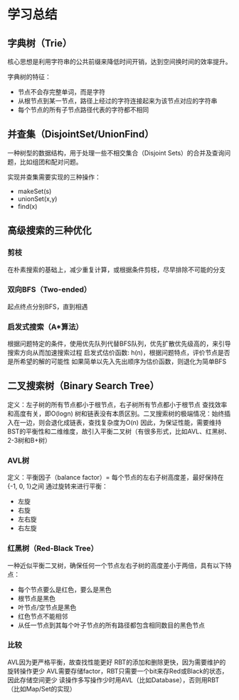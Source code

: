 # 学习总结

## 字典树（Trie）

核心思想是利用字符串的公共前缀来降低时间开销，达到空间换时间的效率提升。

字典树的特征：

- 节点不会存完整单词，而是字符
- 从根节点到某一节点，路径上经过的字符连接起来为该节点对应的字符串
- 每个节点的所有子节点路径代表的字符都不相同

## 并查集（DisjointSet/UnionFind）

一种树型的数据结构，用于处理一些不相交集合（Disjoint Sets）的合并及查询问题，比如组团和配对问题。

实现并查集需要实现的三种操作：

- makeSet(s)
- unionSet(x,y)
- find(x)

## 高级搜索的三种优化

### 剪枝

在朴素搜索的基础上，减少重复计算，或根据条件剪枝，尽早排除不可能的分支

### 双向BFS（Two-ended）

起点终点分别BFS，直到相遇

### 启发式搜索（A*算法）

根据问题特定的条件，使用优先队列代替BFS队列，优先扩散优先级高的，来引导搜索方向从而加速搜索过程
启发式估价函数: h(n)，根据问题特点，评价节点是否是所希望的解的可能性
如果简单以先入先出顺序为估价函数，则退化为简单BFS

## 二叉搜索树（Binary Search Tree）

定义：左子树的所有节点都小于根节点，右子树所有节点都小于根节点
查找效率和高度有关，即O(logn)
树和链表没有本质区别。二叉搜索树的极端情况：始终插入在一边，则会退化成链表，查找复杂度为O(n)
因此，为保证性能，需要维持BST的平衡性和二维维度，故引入平衡二叉树（有很多形式，比如AVL、红黑树、2-3树和B+树）

### AVL树

定义：平衡因子（balance factor）= 每个节点的左右子树高度差，最好保持在{-1, 0, 1}之间
通过旋转来进行平衡：

- 左旋
- 右旋
- 左右旋
- 右左旋

### 红黑树（Red-Black Tree）

一种近似平衡二叉树，确保任何一个节点左右子树的高度差小于两倍，具有以下特点：

- 每个节点要么是红色，要么是黑色
- 根节点是黑色
- 叶节点/空节点是黑色
- 红色节点不能相邻
- 从任一节点到其每个叶子节点的所有路径都包含相同数目的黑色节点

### 比较

AVL因为更严格平衡，故查找性能更好
RBT的添加和删除更快，因为需要维护的旋转操作更少
AVL需要存储factor，RBT只需要一个bit来存Red或Black的状态，因此存储空间更少
读操作多写操作少时用AVL（比如Database），否则用RBT（比如Map/Set的实现）